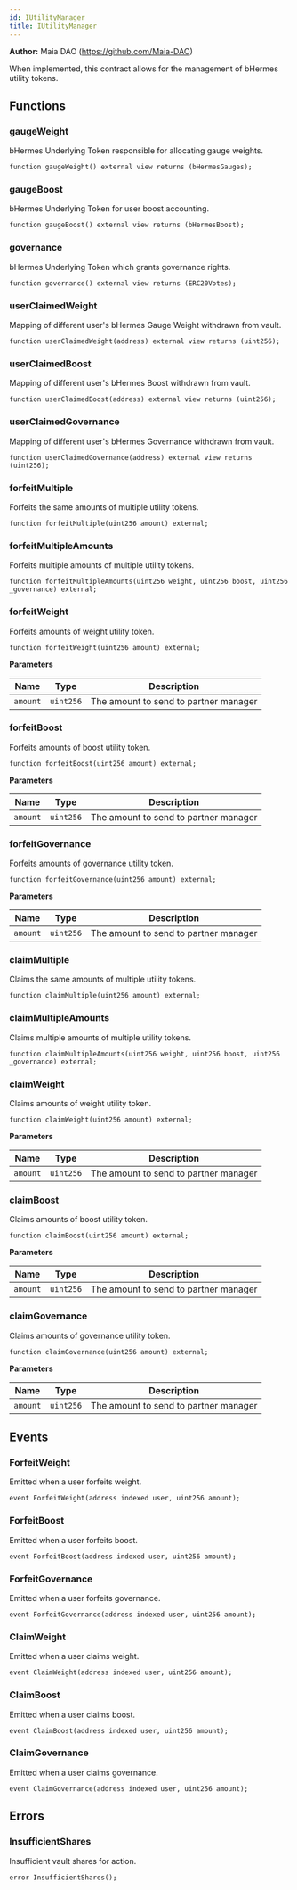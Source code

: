 ```yaml
---
id: IUtilityManager
title: IUtilityManager
---
```


**Author:**
Maia DAO (https://github.com/Maia-DAO)

When implemented, this contract allows for the management
of bHermes utility tokens.


## Functions
### gaugeWeight

bHermes Underlying Token responsible for allocating gauge weights.


```solidity
function gaugeWeight() external view returns (bHermesGauges);
```

### gaugeBoost

bHermes Underlying Token for user boost accounting.


```solidity
function gaugeBoost() external view returns (bHermesBoost);
```

### governance

bHermes Underlying Token which grants governance rights.


```solidity
function governance() external view returns (ERC20Votes);
```

### userClaimedWeight

Mapping of different user's bHermes Gauge Weight withdrawn from vault.


```solidity
function userClaimedWeight(address) external view returns (uint256);
```

### userClaimedBoost

Mapping of different user's bHermes Boost withdrawn from vault.


```solidity
function userClaimedBoost(address) external view returns (uint256);
```

### userClaimedGovernance

Mapping of different user's bHermes Governance withdrawn from vault.


```solidity
function userClaimedGovernance(address) external view returns (uint256);
```

### forfeitMultiple

Forfeits the same amounts of multiple utility tokens.


```solidity
function forfeitMultiple(uint256 amount) external;
```

### forfeitMultipleAmounts

Forfeits multiple amounts of multiple utility tokens.


```solidity
function forfeitMultipleAmounts(uint256 weight, uint256 boost, uint256 _governance) external;
```

### forfeitWeight

Forfeits amounts of weight utility token.


```solidity
function forfeitWeight(uint256 amount) external;
```
**Parameters**

|Name|Type|Description|
|----|----|-----------|
|`amount`|`uint256`|The amount to send to partner manager|


### forfeitBoost

Forfeits amounts of boost utility token.


```solidity
function forfeitBoost(uint256 amount) external;
```
**Parameters**

|Name|Type|Description|
|----|----|-----------|
|`amount`|`uint256`|The amount to send to partner manager|


### forfeitGovernance

Forfeits amounts of governance utility token.


```solidity
function forfeitGovernance(uint256 amount) external;
```
**Parameters**

|Name|Type|Description|
|----|----|-----------|
|`amount`|`uint256`|The amount to send to partner manager|


### claimMultiple

Claims the same amounts of multiple utility tokens.


```solidity
function claimMultiple(uint256 amount) external;
```

### claimMultipleAmounts

Claims multiple amounts of multiple utility tokens.


```solidity
function claimMultipleAmounts(uint256 weight, uint256 boost, uint256 _governance) external;
```

### claimWeight

Claims amounts of weight utility token.


```solidity
function claimWeight(uint256 amount) external;
```
**Parameters**

|Name|Type|Description|
|----|----|-----------|
|`amount`|`uint256`|The amount to send to partner manager|


### claimBoost

Claims amounts of boost utility token.


```solidity
function claimBoost(uint256 amount) external;
```
**Parameters**

|Name|Type|Description|
|----|----|-----------|
|`amount`|`uint256`|The amount to send to partner manager|


### claimGovernance

Claims amounts of governance utility token.


```solidity
function claimGovernance(uint256 amount) external;
```
**Parameters**

|Name|Type|Description|
|----|----|-----------|
|`amount`|`uint256`|The amount to send to partner manager|


## Events
### ForfeitWeight
Emitted when a user forfeits weight.


```solidity
event ForfeitWeight(address indexed user, uint256 amount);
```

### ForfeitBoost
Emitted when a user forfeits boost.


```solidity
event ForfeitBoost(address indexed user, uint256 amount);
```

### ForfeitGovernance
Emitted when a user forfeits governance.


```solidity
event ForfeitGovernance(address indexed user, uint256 amount);
```

### ClaimWeight
Emitted when a user claims weight.


```solidity
event ClaimWeight(address indexed user, uint256 amount);
```

### ClaimBoost
Emitted when a user claims boost.


```solidity
event ClaimBoost(address indexed user, uint256 amount);
```

### ClaimGovernance
Emitted when a user claims governance.


```solidity
event ClaimGovernance(address indexed user, uint256 amount);
```

## Errors
### InsufficientShares
Insufficient vault shares for action.


```solidity
error InsufficientShares();
```

